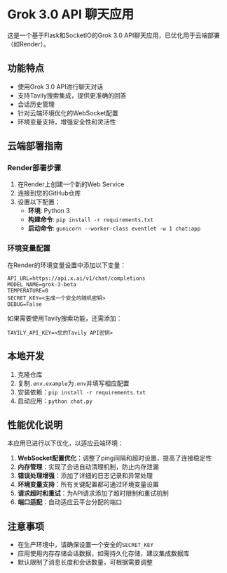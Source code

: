 # Grok 3.0 API 聊天应用

这是一个基于Flask和SocketIO的Grok 3.0 API聊天应用，已优化用于云端部署（如Render）。

## 功能特点

- 使用Grok 3.0 API进行聊天对话
- 支持Tavily搜索集成，提供更准确的回答
- 会话历史管理
- 针对云端环境优化的WebSocket配置
- 环境变量支持，增强安全性和灵活性

## 云端部署指南

### Render部署步骤

1. 在Render上创建一个新的Web Service
2. 连接到您的GitHub仓库
3. 设置以下配置：
   - **环境**: Python 3
   - **构建命令**: `pip install -r requirements.txt`
   - **启动命令**: `gunicorn --worker-class eventlet -w 1 chat:app`

### 环境变量配置

在Render的环境变量设置中添加以下变量：

```
API_URL=https://api.x.ai/v1/chat/completions
MODEL_NAME=grok-3-beta
TEMPERATURE=0
SECRET_KEY=<生成一个安全的随机密钥>
DEBUG=False
```

如果需要使用Tavily搜索功能，还需添加：
```
TAVILY_API_KEY=<您的Tavily API密钥>
```

## 本地开发

1. 克隆仓库
2. 复制`.env.example`为`.env`并填写相应配置
3. 安装依赖：`pip install -r requirements.txt`
4. 启动应用：`python chat.py`

## 性能优化说明

本应用已进行以下优化，以适应云端环境：

1. **WebSocket配置优化**：调整了ping间隔和超时设置，提高了连接稳定性
2. **内存管理**：实现了会话自动清理机制，防止内存泄漏
3. **错误处理增强**：添加了详细的日志记录和异常处理
4. **环境变量支持**：所有关键配置都可通过环境变量设置
5. **请求超时和重试**：为API请求添加了超时限制和重试机制
6. **端口适配**：自动适应云平台分配的端口

## 注意事项

- 在生产环境中，请确保设置一个安全的`SECRET_KEY`
- 应用使用内存存储会话数据，如需持久化存储，建议集成数据库
- 默认限制了消息长度和会话数量，可根据需要调整